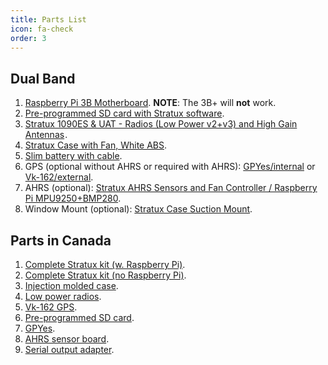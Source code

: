 ```yaml
---
title: Parts List
icon: fa-check
order: 3
---
```



## Dual Band

1. [Raspberry Pi 3B Motherboard](https://www.amazon.com/gp/product/B01LPLPBS8/ref=as_li_qf_asin_il_tl?ie=UTF8&tag=stratux-20&creative=9325&linkCode=as2&creativeASIN=B01LPLPBS8&linkId=f7ecf459912e0b48bcfbe5dad0dcd71a). **NOTE**: The 3B+ will **not** work.
2. [Pre-programmed SD card with Stratux software](https://amzn.com/B01I0G15YU).
3. <a target="_blank" href="https://www.amazon.com/gp/product/B07K1GZMM9/ref=as_li_tl?ie=UTF8&camp=1789&creative=9325&creativeASIN=B07K1GZMM9&linkCode=as2&tag=stratux-20&linkId=c93e468a61ec3aabf2c76daa291316f5">Stratux 1090ES &amp; UAT - Radios (Low Power v2+v3) and High Gain Antennas</a><img src="//ir-na.amazon-adsystem.com/e/ir?t=stratux-20&l=am2&o=1&a=B07K1GZMM9" width="1" height="1" border="0" alt="" style="border:none !important; margin:0px !important;" />.
4. [Stratux Case with Fan, White ABS](https://www.amazon.com/gp/product/B072ND582W/ref=as_li_tl?ie=UTF8&camp=1789&creative=9325&creativeASIN=B072ND582W&linkCode=as2&tag=stratux-20&linkId=cf185209ccbd714f7931fbdec588d267).
5. [Slim battery with cable](https://www.amazon.com/gp/product/B01EKXR67M/ref=as_li_tl?ie=UTF8&camp=1789&creative=9325&creativeASIN=B01EKXR67M&linkCode=as2&tag=stratux-20&linkId=87f3c60d74c8b1daee141c35968ce300).
6. GPS (optional without AHRS or required with AHRS): [GPYes/internal](https://www.amazon.com/gp/product/B0716BK5NT/ref=as_li_tl?ie=UTF8&camp=1789&creative=9325&creativeASIN=B0716BK5NT&linkCode=as2&tag=stratux-20&linkId=aaf4369209e66581f28288ac6fc6cbb0) or [Vk-162/external](http://www.amazon.com/gp/product/B01EROIUEW/ref=as_li_tl?ie=UTF8&camp=1789&creative=9325&creativeASIN=B01EROIUEW&linkCode=as2&tag=stratux-20&linkId=QL3UH3IGOOATKPHW).
7. AHRS (optional): [Stratux AHRS Sensors and Fan Controller / Raspberry Pi MPU9250+BMP280](https://www.amazon.com/gp/product/B06ZZCHBHT/ref=as_li_tl?ie=UTF8&camp=1789&creative=9325&creativeASIN=B06ZZCHBHT&linkCode=as2&tag=stratux-20&linkId=e720494817e9c243c04b983de8a68dda).
8. Window Mount (optional): [Stratux Case Suction Mount](https://www.amazon.com/gp/product/B076FPT223/ref=as_li_tl?ie=UTF8&camp=1789&creative=9325&creativeASIN=B076FPT223&linkCode=as2&tag=stratux-20&linkId=c13f373876b3d5e538a10522564285f4).

## Parts in Canada

1. [Complete Stratux kit (w. Raspberry Pi)](https://www.amazon.ca/dp/B01MY5MFK1).
2. [Complete Stratux kit (no Raspberry Pi)](https://www.amazon.ca/dp/B01N4LEDD1).
3. [Injection molded case](https://www.amazon.ca/dp/B072ND582W).
4. [Low power radios](https://www.amazon.ca/dp/B01M7NMWCD).
5. [Vk-162 GPS](https://www.amazon.ca/dp/B01EROIUEW).
6. [Pre-programmed SD card](https://www.amazon.ca/dp/B01I0G15YU).
7. [GPYes](https://www.amazon.ca/dp/B0716BK5NT).
8. [AHRS sensor board](https://www.amazon.ca/dp/B06ZZCHBHT).
9. [Serial output adapter](https://www.amazon.ca/dp/B01N7RNFRJ).
